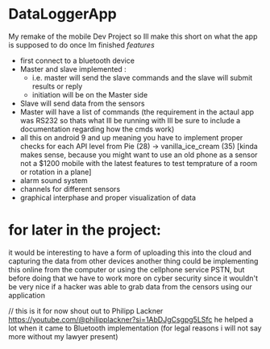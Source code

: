 # DataLoggerApp
My remake of the mobile Dev Project
so Ill make this short on what the app is supposed to do once Im finished
*features*
* first connect to a bluetooth device
* Master and slave implemented :
  * i.e. master will send the slave commands and the slave will submit results or reply 
  * initiation will be on the Master side
* Slave will send data from the sensors
* Master will have a list of commands (the requirement in the actaul app was RS232 so thats what Ill be running with Ill be sure to include a documentation regarding how the cmds work)
* all this on android 9 and up meaning you have to implement proper checks for each API level from Pie (28) -> vanilla_ice_cream (35) [kinda makes sense, because you might want to use an old phone as a sensor not a $1200 mobile with the latest features to test temprature of a room or rotation in a plane]
* alarm sound system
* channels for different sensors
* graphical interphase and proper visualization of data

# for later in the project:
 it would be interesting to have a form of uploading this into the cloud and capturing the data from other devices
 another thing could be implementing this online from the computer or using the cellphone service PSTN, but before doing that we have to work more on cyber security since it wouldn't be very nice if a hacker was able to grab data from the censors using our application
 
// this is it for now shout out to Philipp Lackner
https://youtube.com/@philipplackner?si=1AbDJgCsgpg5LSfc
he helped a lot when it came to Bluetooth implementation (for legal reasons i will not say more without my lawyer present)